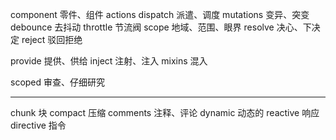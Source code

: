 component    零件、组件
actions
dispatch     派遣、调度
mutations    变异、突变
debounce     去抖动
throttle     节流阀
scope        地域、范围、眼界
resolve      决心、下决定
reject       驳回拒绝

provide      提供、供给
inject       注射、注入
mixins       混入

scoped       审查、仔细研究

--------------------
chunk      块
compact    压缩
comments   注释、评论
dynamic    动态的
reactive   响应
directive  指令